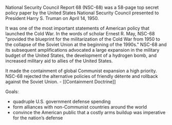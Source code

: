 National Security Council Report 68 (NSC-68) was a 58-page top secret policy paper by the United States National Security Council presented to President Harry S. Truman on April 14, 1950. 

It was one of the most important statements of American policy that launched the Cold War. In the words of scholar Ernest R. May, NSC-68 "provided the blueprint for the militarization of the Cold War from 1950 to the collapse of the Soviet Union at the beginning of the 1990s." NSC-68 and its subsequent amplifications advocated a large expansion in the military budget of the United States, the development of a hydrogen bomb, and increased military aid to allies of the United States. 

It made the containment of global Communist expansion a high priority. NSC-68 rejected the alternative policies of friendly détente and rollback against the Soviet Union.
	- [[Containment Doctrine]]

Goals:
- quadruple U.S. government defense spending 
- form alliances with non-Communist countries around the world
- convince the American public that a costly arms buildup was imperative for the nation’s defense

